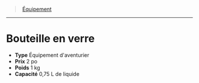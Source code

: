 ﻿---
!Equipment
Type: Équipement d'aventurier
Price: 2 po
Weight: 1 kg
Capacity: 0,75 L de liquide
Id: equipment_hd.md#bouteille-en-verre
ParentLink: equipment_hd.md#Équipement
Name: Bouteille en verre
ParentName: Équipement
NameLevel: 1
Attributes: {}
---
> [Équipement](hd_equipment.md)

---

# Bouteille en verre

- **Type** Équipement d'aventurier
- **Prix** 2 po
- **Poids** 1 kg
- **Capacité** 0,75 L de liquide

